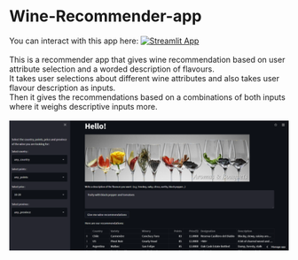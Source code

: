 # Wine-Recommender-app
You can interact with this app here:  [![Streamlit App](https://static.streamlit.io/badges/streamlit_badge_black_white.svg)](https://share.streamlit.io/ashwinswar/wine-recommender-app/streamlit-app.py)
<br>
<br>
This is a recommender app that gives wine recommendation based on user attribute selection and a worded description of flavours. <br>
It takes user selections about different wine attributes and also takes user flavour description as inputs. <br>
Then it gives the recommendations based on a combinations of both inputs where it weighs descriptive inputs more. <br>
<br>
![](images/wine-app-demo.png)
